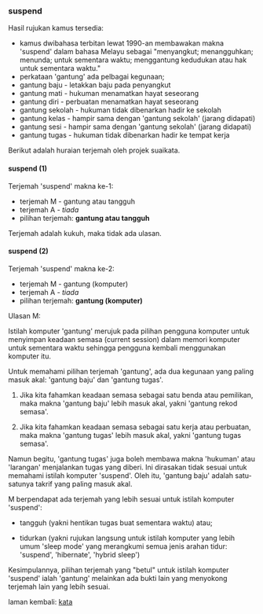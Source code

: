 ---
---

### suspend

Hasil rujukan kamus tersedia:

* kamus dwibahasa terbitan lewat 1990-an membawakan makna
'suspend' dalam bahasa Melayu sebagai "menyangkut;
menangguhkan; menunda; untuk sementara waktu; menggantung
kedudukan atau hak untuk sementara waktu."
* perkataan 'gantung' ada pelbagai kegunaan;
* gantung baju - letakkan baju pada penyangkut
* gantung mati - hukuman menamatkan hayat seseorang
* gantung diri - perbuatan menamatkan hayat seseorang
* gantung sekolah - hukuman tidak dibenarkan hadir ke sekolah
* gantung kelas - hampir sama dengan 'gantung sekolah' (jarang didapati)
* gantung sesi - hampir sama dengan 'gantung sekolah' (jarang didapati)
* gantung tugas - hukuman tidak dibenarkan hadir ke tempat kerja

Berikut adalah huraian terjemah oleh projek suaikata.

#### suspend (1)

Terjemah 'suspend' makna ke-1:

* terjemah M - gantung atau tangguh
* terjemah A - *tiada*
* pilihan terjemah: **gantung atau tangguh**

Terjemah adalah kukuh, maka tidak ada ulasan.

#### suspend (2)

Terjemah 'suspend' makna ke-2:

* terjemah M - gantung (komputer)
* terjemah A - *tiada*
* pilihan terjemah: **gantung (komputer)**

Ulasan M:

Istilah komputer 'gantung' merujuk pada pilihan pengguna
komputer untuk menyimpan keadaan semasa (current session)
dalam memori komputer untuk sementara waktu sehingga
pengguna kembali menggunakan komputer itu.

Untuk memahami pilihan terjemah 'gantung', ada dua kegunaan
yang paling masuk akal: 'gantung baju' dan 'gantung tugas'.

1. Jika kita fahamkan keadaan semasa sebagai satu benda atau
pemilikan, maka makna 'gantung baju' lebih masuk akal, yakni
'gantung rekod semasa'.

2. Jika kita fahamkan keadaan semasa sebagai satu kerja atau
perbuatan, maka makna 'gantung tugas' lebih masuk akal,
yakni 'gantung tugas semasa'.

Namun begitu, 'gantung tugas' juga boleh membawa makna
'hukuman' atau 'larangan' menjalankan tugas yang diberi. Ini
dirasakan tidak sesuai untuk memahami istilah komputer
'suspend'. Oleh itu, 'gantung baju' adalah satu-satunya
takrif yang paling masuk akal.

M berpendapat ada terjemah yang lebih sesuai untuk istilah
komputer 'suspend':

* tangguh (yakni hentikan tugas buat sementara waktu) atau;

* tidurkan (yakni rujukan langsung untuk istilah komputer
yang lebih umum 'sleep mode' yang merangkumi semua jenis
arahan tidur: 'suspend', 'hibernate', 'hybrid sleep')

Kesimpulannya, pilihan terjemah yang "betul" untuk istilah
komputer 'suspend' ialah 'gantung' melainkan ada bukti lain
yang menyokong terjemah lain yang lebih sesuai.

laman kembali: [kata][0]

  [0]: ../kata.md
